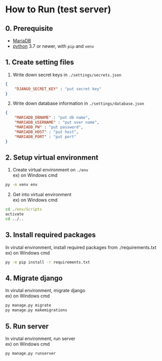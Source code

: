 # How to Run (test server)

## 0. Prerequisite
- [MariaDB](https://mariadb.org/)
- [python](https://www.python.org/) 3.7 or newer, with `pip` and `venv`

## 1. Create setting files
1) Write down secret keys in `./settings/secrets.json`
``` json
{
    "DJANGO_SECRET_KEY" : "put secret key"
}
```
2) Write down database information in `./settings/database.json`
``` json
{
    "MARIADB_DBNAME" : "put db name",
    "MARIADB_USERNAME" : "put user name",
    "MARIADB_PW" : "put password",
    "MARIADB_HOST" : "put host",
    "MARIADB_PORT" : "put port"
}
```

## 2. Setup virtual environment
1) Create virtual environment on `./env`  
ex) on Windows cmd
``` cmd
py -m venv env
```
2) Get into virtual environment  
ex) on Windows cmd
``` cmd
cd ./env/Scripts
activate
cd ../..
```

## 3. Install required packages
In virutal environment, install required packages from ./requirements.txt  
ex) on Windows cmd
``` cmd
py -m pip install -r requirements.txt
```

## 4. Migrate django
In virutal environment, migrate django  
ex) on Windows cmd
``` cmd
py manage.py migrate
py manage.py makemigrations
```

## 5. Run server
In virutal environment, run server  
ex) on Windows cmd
``` cmd
py manage.py runserver
```